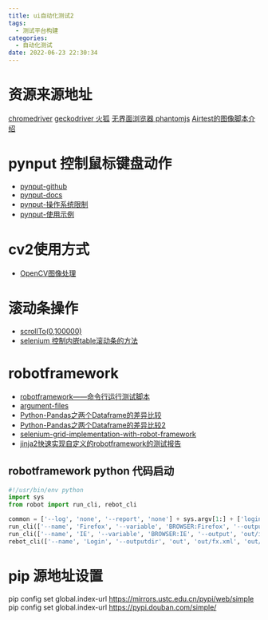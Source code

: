 ```yaml
---
title: ui自动化测试2
tags:
  - 测试平台构建
categories:
  - 自动化测试 
date: 2022-06-23 22:30:34
---
```



# 资源来源地址	

[chromedriver](https://chromedriver.storage.googleapis.com/index.html?path=103.0.5060.53/)
[geckodriver 火狐](https://github.com/mozilla/geckodriver/releases)
[无界面浏览器  phantomjs](https://phantomjs.org/download.html)
[Airtest的图像脚本介绍](https://airtest.doc.io.netease.com/IDEdocs/airtest_framework/3_airtest_image/)

# pynput 控制鼠标键盘动作

- [pynput-github](https://github.com/moses-palmer/pynput)
- [pynput-docs](https://pynput.readthedocs.io/en/latest/)
- [pynput-操作系统限制](https://pynput.readthedocs.io/en/latest/limitations.html#linux)
- [pynput-使用示例](https://blog.csdn.net/weixin_42750611/article/details/123341340)

# cv2使用方式

- [OpenCV图像处理](https://www.heywhale.com/mw/project/616e1e9b1e11c300178e0d42)

# 滚动条操作

- [scrollTo(0,100000)](https://www.runoob.com/try/try.php?filename=try_dom_window_scrollto)
- [selenium 控制内嵌table滚动条的方法](https://blog.csdn.net/nicole415/article/details/122237908)

# robotframework

- [robotframework——命令行运行测试脚本](https://blog.csdn.net/sun_977759/article/details/107983972)
- [argument-files](http://robotframework.org/robotframework/latest/RobotFrameworkUserGuide.html#argument-files)
- [Python-Pandas之两个Dataframe的差异比较](https://blog.csdn.net/sinat_28371057/article/details/114829201)
- [Python-Pandas之两个Dataframe的差异比较2](https://www.geeksforgeeks.org/compare-pandas-dataframes-using-datacompy/)
- [selenium-grid-implementation-with-robot-framework](https://stackoverflow.com/questions/37035047/selenium-grid-implementation-with-robot-framework)
- [jinja2快速实现自定义的robotframework的测试报告 ](https://www.cnblogs.com/fulu/p/13625585.html)

## robotframework python 代码启动

```python
#!/usr/bin/env python
import sys
from robot import run_cli, rebot_cli

common = ['--log', 'none', '--report', 'none'] + sys.argv[1:] + ['login']
run_cli(['--name', 'Firefox', '--variable', 'BROWSER:Firefox', '--output', 'out/fx.xml'] + common, exit=False)
run_cli(['--name', 'IE', '--variable', 'BROWSER:IE', '--output', 'out/ie.xml'] + common, exit=False)
rebot_cli(['--name', 'Login', '--outputdir', 'out', 'out/fx.xml', 'out/ie.xml'])
```

# pip 源地址设置

pip config set global.index-url https://mirrors.ustc.edu.cn/pypi/web/simple
pip config set global.index-url https://pypi.douban.com/simple/


